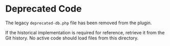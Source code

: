 # Deprecated Code

The legacy `deprecated-db.php` file has been removed from the plugin.

If the historical implementation is required for reference, retrieve it from the Git history. No active code should load files from this directory.
